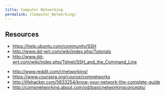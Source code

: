 ```yaml
---
title: Computer Networking
permalink: /Computer_Networking/
---
```


Resources
---------

-   <https://help.ubuntu.com/community/SSH>
-   <http://www.dd-wrt.com/wiki/index.php/Tutorials>
-   <http://www.dd-wrt.com/wiki/index.php/Telnet/SSH_and_the_Command_Line>

<!-- -->

-   <http://www.reddit.com/r/networking/>
-   <https://www.coursera.org/course/comnetworks>
-   <http://lifehacker.com/5833254/know-your-network-the-complete-guide>
-   <http://compnetworking.about.com/od/basicnetworkingconcepts/>
